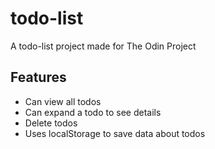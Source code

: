 # todo-list
A todo-list project made for The Odin Project

## Features
- Can view all todos
- Can expand a todo to see details
- Delete todos
- Uses localStorage to save data about todos
